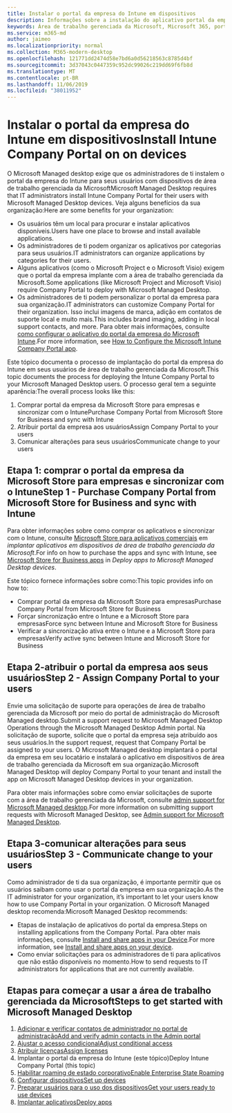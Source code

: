 ```yaml
---
title: Instalar o portal da empresa do Intune em dispositivos
description: Informações sobre a instalação do aplicativo portal da empresa em dispositivos de área de trabalho gerenciada da Microsoft
keywords: Área de trabalho gerenciada da Microsoft, Microsoft 365, portal da empresa
ms.service: m365-md
author: jaimeo
ms.localizationpriority: normal
ms.collection: M365-modern-desktop
ms.openlocfilehash: 121771dd2474d58e7bd6a0d56218563c8785d4bf
ms.sourcegitcommit: 3d37043c0447359c952dc99026c219dd69f6fb8d
ms.translationtype: MT
ms.contentlocale: pt-BR
ms.lasthandoff: 11/06/2019
ms.locfileid: "38011952"
---
```

# <a name="install-intune-company-portal-on-on-devices"></a><span data-ttu-id="02ca3-104">Instalar o portal da empresa do Intune em dispositivos</span><span class="sxs-lookup"><span data-stu-id="02ca3-104">Install Intune Company Portal on on devices</span></span>

<span data-ttu-id="02ca3-105">O Microsoft Managed desktop exige que os administradores de ti instalem o portal da empresa do Intune para seus usuários com dispositivos de área de trabalho gerenciada da Microsoft</span><span class="sxs-lookup"><span data-stu-id="02ca3-105">Microsoft Managed Desktop requires that IT administrators install Intune Company Portal for their users with Microsoft Managed Desktop devices.</span></span> <span data-ttu-id="02ca3-106">Veja alguns benefícios da sua organização:</span><span class="sxs-lookup"><span data-stu-id="02ca3-106">Here are some benefits for your organization:</span></span>
- <span data-ttu-id="02ca3-107">Os usuários têm um local para procurar e instalar aplicativos disponíveis.</span><span class="sxs-lookup"><span data-stu-id="02ca3-107">Users have one place to browse and install available applications.</span></span> 
- <span data-ttu-id="02ca3-108">Os administradores de ti podem organizar os aplicativos por categorias para seus usuários.</span><span class="sxs-lookup"><span data-stu-id="02ca3-108">IT administrators can organize applications by categories for their users.</span></span>  
- <span data-ttu-id="02ca3-109">Alguns aplicativos (como o Microsoft Project e o Microsoft Visio) exigem que o portal da empresa implante com a área de trabalho gerenciada da Microsoft.</span><span class="sxs-lookup"><span data-stu-id="02ca3-109">Some applications (like Microsoft Project and Microsoft Visio) require Company Portal to deploy with Microsoft Managed Desktop.</span></span>
- <span data-ttu-id="02ca3-110">Os administradores de ti podem personalizar o portal da empresa para sua organização.</span><span class="sxs-lookup"><span data-stu-id="02ca3-110">IT administrators can customize Company Portal for their organization.</span></span> <span data-ttu-id="02ca3-111">Isso inclui imagens de marca, adição em contatos de suporte local e muito mais.</span><span class="sxs-lookup"><span data-stu-id="02ca3-111">This includes brand imaging, adding in local support contacts, and more.</span></span> <span data-ttu-id="02ca3-112">Para obter mais informações, consulte [como configurar o aplicativo do portal da empresa do Microsoft Intune](https://docs.microsoft.com/intune/company-portal-app).</span><span class="sxs-lookup"><span data-stu-id="02ca3-112">For more information, see [How to Configure the Microsoft Intune Company Portal app](https://docs.microsoft.com/intune/company-portal-app).</span></span>   

<span data-ttu-id="02ca3-113">Este tópico documenta o processo de implantação do portal da empresa do Intune em seus usuários de área de trabalho gerenciada da Microsoft.</span><span class="sxs-lookup"><span data-stu-id="02ca3-113">This topic documents the process for deploying the Intune Company Portal to your Microsoft Managed Desktop users.</span></span> <span data-ttu-id="02ca3-114">O processo geral tem a seguinte aparência:</span><span class="sxs-lookup"><span data-stu-id="02ca3-114">The overall process looks like this:</span></span>
1. <span data-ttu-id="02ca3-115">Comprar portal da empresa da Microsoft Store para empresas e sincronizar com o Intune</span><span class="sxs-lookup"><span data-stu-id="02ca3-115">Purchase Company Portal from Microsoft Store for Business and sync with Intune</span></span>
2. <span data-ttu-id="02ca3-116">Atribuir portal da empresa aos usuários</span><span class="sxs-lookup"><span data-stu-id="02ca3-116">Assign Company Portal to your users</span></span>
3. <span data-ttu-id="02ca3-117">Comunicar alterações para seus usuários</span><span class="sxs-lookup"><span data-stu-id="02ca3-117">Communicate change to your users</span></span>

## <a name="step-1---purchase-company-portal-from-microsoft-store-for-business-and-sync-with-intune"></a><span data-ttu-id="02ca3-118">Etapa 1: comprar o portal da empresa da Microsoft Store para empresas e sincronizar com o Intune</span><span class="sxs-lookup"><span data-stu-id="02ca3-118">Step 1 - Purchase Company Portal from Microsoft Store for Business and sync with Intune</span></span>
<span data-ttu-id="02ca3-119">Para obter informações sobre como comprar os aplicativos e sincronizar com o Intune, consulte [Microsoft Store para aplicativos comerciais](deploy-apps.md#msfb-apps) em *implantar aplicativos em dispositivos de área de trabalho gerenciada da Microsoft*.</span><span class="sxs-lookup"><span data-stu-id="02ca3-119">For info on how to purchase the apps and sync with Intune, see [Microsoft Store for Business apps](deploy-apps.md#msfb-apps) in *Deploy apps to Microsoft Managed Desktop devices*.</span></span>

<span data-ttu-id="02ca3-120">Este tópico fornece informações sobre como:</span><span class="sxs-lookup"><span data-stu-id="02ca3-120">This topic provides info on how to:</span></span> 
- <span data-ttu-id="02ca3-121">Comprar portal da empresa da Microsoft Store para empresas</span><span class="sxs-lookup"><span data-stu-id="02ca3-121">Purchase Company Portal from Microsoft Store for Business</span></span> 
- <span data-ttu-id="02ca3-122">Forçar sincronização entre o Intune e a Microsoft Store para empresas</span><span class="sxs-lookup"><span data-stu-id="02ca3-122">Force sync between Intune and Microsoft Store for Business</span></span>
- <span data-ttu-id="02ca3-123">Verificar a sincronização ativa entre o Intune e a Microsoft Store para empresas</span><span class="sxs-lookup"><span data-stu-id="02ca3-123">Verify active sync between Intune and Microsoft Store for Business</span></span> 

## <a name="step-2---assign-company-portal-to-your-users"></a><span data-ttu-id="02ca3-124">Etapa 2-atribuir o portal da empresa aos seus usuários</span><span class="sxs-lookup"><span data-stu-id="02ca3-124">Step 2 - Assign Company Portal to your users</span></span>
<span data-ttu-id="02ca3-125">Envie uma solicitação de suporte para operações de área de trabalho gerenciada da Microsoft por meio do portal de administração do Microsoft Managed desktop.</span><span class="sxs-lookup"><span data-stu-id="02ca3-125">Submit a support request to Microsoft Managed Desktop Operations through the Microsoft Managed Desktop Admin portal.</span></span> <span data-ttu-id="02ca3-126">Na solicitação de suporte, solicite que o portal da empresa seja atribuído aos seus usuários.</span><span class="sxs-lookup"><span data-stu-id="02ca3-126">In the support request, request that Company Portal be assigned to your users.</span></span> <span data-ttu-id="02ca3-127">O Microsoft Managed desktop implantará o portal da empresa em seu locatário e instalará o aplicativo em dispositivos de área de trabalho gerenciada da Microsoft em sua organização.</span><span class="sxs-lookup"><span data-stu-id="02ca3-127">Microsoft Managed Desktop will deploy Company Portal to your tenant and install the app on Microsoft Managed Desktop devices in your organization.</span></span>

<span data-ttu-id="02ca3-128">Para obter mais informações sobre como enviar solicitações de suporte com a área de trabalho gerenciada da Microsoft, consulte [admin support for Microsoft Managed desktop](../working-with-managed-desktop/admin-support.md).</span><span class="sxs-lookup"><span data-stu-id="02ca3-128">For more information on submitting support requests with Microsoft Managed Desktop, see [Admin support for Microsoft Managed Desktop](../working-with-managed-desktop/admin-support.md).</span></span>

## <a name="step-3---communicate-change-to-your-users"></a><span data-ttu-id="02ca3-129">Etapa 3-comunicar alterações para seus usuários</span><span class="sxs-lookup"><span data-stu-id="02ca3-129">Step 3 - Communicate change to your users</span></span>
<span data-ttu-id="02ca3-130">Como administrador de ti da sua organização, é importante permitir que os usuários saibam como usar o portal da empresa em sua organização.</span><span class="sxs-lookup"><span data-stu-id="02ca3-130">As the IT administrator for your organization, it’s important to let your users know how to use Company Portal in your organization.</span></span> <span data-ttu-id="02ca3-131">O Microsoft Managed desktop recomenda:</span><span class="sxs-lookup"><span data-stu-id="02ca3-131">Microsoft Managed Desktop recommends:</span></span>
- <span data-ttu-id="02ca3-132">Etapas de instalação de aplicativos do portal da empresa.</span><span class="sxs-lookup"><span data-stu-id="02ca3-132">Steps on installing applications from the Company Portal.</span></span> <span data-ttu-id="02ca3-133">Para obter mais informações, consulte [Install and share apps in your Device](https://docs.microsoft.com/intune-user-help/install-apps-cpapp-windows).</span><span class="sxs-lookup"><span data-stu-id="02ca3-133">For more information, see [Install and share apps on your device](https://docs.microsoft.com/intune-user-help/install-apps-cpapp-windows).</span></span>
- <span data-ttu-id="02ca3-134">Como enviar solicitações para os administradores de ti para aplicativos que não estão disponíveis no momento.</span><span class="sxs-lookup"><span data-stu-id="02ca3-134">How to send requests to IT administrators for applications that are not currently available.</span></span>

## <a name="steps-to-get-started-with-microsoft-managed-desktop"></a><span data-ttu-id="02ca3-135">Etapas para começar a usar a área de trabalho gerenciada da Microsoft</span><span class="sxs-lookup"><span data-stu-id="02ca3-135">Steps to get started with Microsoft Managed Desktop</span></span>

1. [<span data-ttu-id="02ca3-136">Adicionar e verificar contatos de administrador no portal de administração</span><span class="sxs-lookup"><span data-stu-id="02ca3-136">Add and verify admin contacts in the Admin portal</span></span>](add-admin-contacts.md)
2. [<span data-ttu-id="02ca3-137">Ajustar o acesso condicional</span><span class="sxs-lookup"><span data-stu-id="02ca3-137">Adjust conditional access</span></span>](conditional-access.md)
3. [<span data-ttu-id="02ca3-138">Atribuir licenças</span><span class="sxs-lookup"><span data-stu-id="02ca3-138">Assign licenses</span></span>](assign-licenses.md)
4. <span data-ttu-id="02ca3-139">Implantar o portal da empresa do Intune (este tópico)</span><span class="sxs-lookup"><span data-stu-id="02ca3-139">Deploy Intune Company Portal (this topic)</span></span>
5. [<span data-ttu-id="02ca3-140">Habilitar roaming de estado corporativo</span><span class="sxs-lookup"><span data-stu-id="02ca3-140">Enable Enterprise State Roaming</span></span>](enterprise-state-roaming.md)
6. [<span data-ttu-id="02ca3-141">Configurar dispositivos</span><span class="sxs-lookup"><span data-stu-id="02ca3-141">Set up devices</span></span>](set-up-devices.md)
7. [<span data-ttu-id="02ca3-142">Preparar usuários para o uso dos dispositivos</span><span class="sxs-lookup"><span data-stu-id="02ca3-142">Get your users ready to use devices</span></span>](get-started-devices.md)
8. [<span data-ttu-id="02ca3-143">Implantar aplicativos</span><span class="sxs-lookup"><span data-stu-id="02ca3-143">Deploy apps</span></span>](deploy-apps.md)